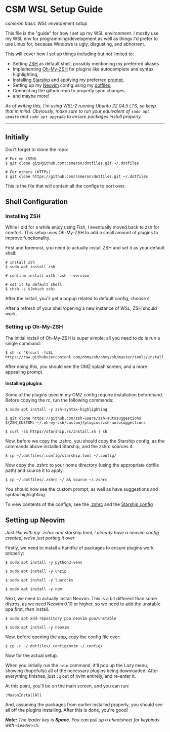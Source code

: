 # CSM WSL Setup Guide

_csmeron basic WSL environment setup_

This file is the "guide" for how I set up my WSL environment. I mostly use my
WSL env for programming/development as well as things I'd prefer to use Linux
for, because Windows is ugly, disgusting, and abhorrent.

This will cover how I set up things including but not limited to:

- Setting [ZSH](https://www.zsh.org) as default shell, possibly mentioning my
  preferred aliases
- Implementing [Oh-My-ZSH](https://ohmyz.sh) for plugins like autocomplete and
  syntax highlighting,
- Installing [Starship](https://starship.rs/) and applying my preferred [prompt](/.config/starship.toml),
- Setting up my [Neovim](https://github.com/neovim/neovim) config using my [dotfiles](/.config/nvim/),
- Connecting the github repo to properly sync changes.
- and maybe more!

_As of writing this, I'm using WSL-2 running Ubuntu 22.04.5 LTS, so keep that
in mind._
_Obviously, make sure to run your equivalent of `sudo apt update` and `sudo apt upgrade`
to ensure packages install properly._

---

## Initially

Don't forget to clone the repo:

```
# For me (SSH)
$ git clone git@github.com:csmeron/dotfiles.git ~/.dotfiles

# For others (HTTPs)
$ git clone https://github.com/csmeron/dotfiles.git ~/.dotfiles
```

This is the file that will contain all the configs to port over.

## Shell Configuration

### Installing ZSH

While I did for a while enjoy using Fish, I eventually moved back to zsh for
comfort. This setup uses Oh-My-ZSH to add a small amount of plugins to improve
functionality.

First and foremost, you need to actually install ZSH and set it as your default
shell:

```
# install zsh
$ sudo apt install zsh

# confirm install with `zsh --version`

# set it to default shell:
$ chsh -s $(which zsh)
```

After the install, you'll get a popup related to default config, choose `0`.

After a refresh of your shell/opening a new instance of WSL, ZSH should work.

### Setting up Oh-My-ZSH

The initial install of Oh-My-ZSH is super simple; all you need to do is run a
single command:

```
$ sh -c "$(curl -fsSL https://raw.githubusercontent.com/ohmyzsh/ohmyzsh/master/tools/install.sh)"
```

After doing this, you should see the OMZ splash screen, and a more appealing
prompt.

#### Installing plugins

Some of the plugins used in my OMZ config require installation beforehand.
Before copying the rc, run the following commands:

```
$ sudo apt install -y zsh-syntax-highlighting

$ git clone https://github.com/zsh-users/zsh-autosuggestions ${ZSH_CUSTOM:-~/.oh-my-zsh/custom}/plugins/zsh-autosuggestions

$ curl -sS https//starship.rs/install.sh | sh
```

Now, before we copy the .zshrc, you should copy the Starship config, as the
commands above installed Starship, and the zshrc sources it:

```
$ cp ~/.dotfiles/.config/starship.toml ~/.config/
```

Now copy the .zshrc to your home directory (using the appropriate dotfile path)
and source it to apply.

```
$ cp ~/.dotfiles/.zshrc ~/ && source ~/.zshrc
```

You should now see the custom prompt, as well as have suggestions and syntax
highlighting.

To view contents of the configs, see the [.zshrc](/.zshrc) and the [Starship config](/.config/starship.toml)

## Setting up Neovim

_Just like with my .zshrc and starship.toml, I already have a neovim config_
_created, we're just porting it over_

Firstly, we need to install a handful of packages to ensure plugins work properly:

```
$ sudo apt install -y python3-venv

$ sudo apt install -y unzip

$ sudo apt install -y luarocks

$ sudo apt install -y npm
```

Next, we need to actually install Neovim. This is a bit different than some
distros, as we need Neovim 0.10 or higher, so we need to add the unstable ppa
first, _then_ install.

```
$ sudo apt-add-repository ppa:neovim-ppa/unstable

$ sudo apt install -y neovim
```

Now, before opening the app, copy the config file over:

```
$ cp -r ~/.dotfiles/.config/nvim ~/.config/
```

Now for the actual setup.

When you initially run the `nvim` command, it'll pop up the Lazy menu, showing
(hopefully) all of the necessary plugins being downloaded. After everything
finishes, just `:q` out of nvim entirely, and re-enter it.

At this point, you'll be on the main screen, and you can run:

```
:MasonInstallAll
```

And, assuming the packages from earlier installed properly, you should see all
off the plugins installing. After this is done, you're good!

**_Note:_** _The leader key is **Space**. You can pull up a cheatsheet for_
_keybinds with `<leader>ch`._
